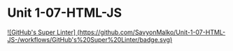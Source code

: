 # Unit 1-07-HTML-JS 
[![GitHub's Super Linter]
(https://github.com/SavyonMalko/Unit-1-07-HTML-JS-/workflows/GitHub's%20Super%20Linter/badge.svg)](https://github.com/SavyonMalko/Unit-1-07-HTML-JS-/actions)